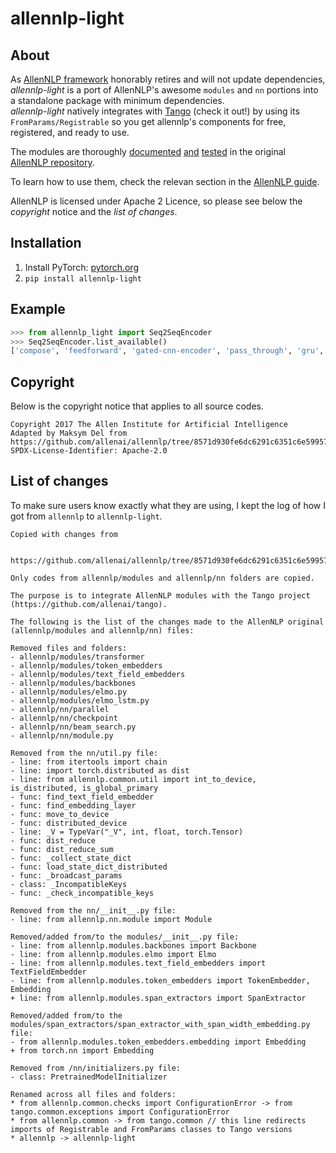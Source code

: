 # allennlp-light

## About 

As [AllenNLP framework](https://github.com/allenai/allennlp) honorably retires and will not update dependencies, *allennlp-light* is a port of AllenNLP's awesome `modules` and `nn` portions into a standalone package with minimum dependencies.\
*allennlp-light* natively integrates with [Tango](https://github.com/allenai/tango) (check it out!) by using its `FromParams/Registrable` so you get allennlp's components for free, registered, and ready to use.

The modules are thoroughly [documented](https://docs.allennlp.org/main/) [and](https://github.com/allenai/allennlp/tree/main/tests/nn) [tested](https://github.com/allenai/allennlp/tree/main/tests/modules) in the original [AllenNLP repository](https://github.com/allenai/allennlp).

To learn how to use them, check the relevan section in the [AllenNLP guide](https://guide.allennlp.org/common-architectures).

AllenNLP is licensed under Apache 2 Licence, so please see below the *copyright* notice and the *list of changes*.

## Installation

1) Install PyTorch: [pytorch.org](https://pytorch.org/)
2) `pip install allennlp-light`

## Example
    
```python
>>> from allennlp_light import Seq2SeqEncoder
>>> Seq2SeqEncoder.list_available()
['compose', 'feedforward', 'gated-cnn-encoder', 'pass_through', 'gru', 'lstm', 'rnn', 'augmented_lstm', 'alternating_lstm', 'stacked_bidirectional_lstm', 'pytorch_transformer']
```

## Copyright

Below is the copyright notice that applies to all source codes.

```
Copyright 2017 The Allen Institute for Artificial Intelligence
Adapted by Maksym Del from https://github.com/allenai/allennlp/tree/8571d930fe6dc6291c6351c6e599576b007cf22f
SPDX-License-Identifier: Apache-2.0
```

## List of changes

To make sure users know exactly what they are using, I kept the log of how I got from `allennlp` to `allennlp-light`.

```
Copied with changes from 
   
    https://github.com/allenai/allennlp/tree/8571d930fe6dc6291c6351c6e599576b007cf22f

Only codes from allennlp/modules and allennlp/nn folders are copied.

The purpose is to integrate AllenNLP modules with the Tango project (https://github.com/allenai/tango).

The following is the list of the changes made to the AllenNLP original (allennlp/modules and allennlp/nn) files:

Removed files and folders:
- allennlp/modules/transformer
- allennlp/modules/token_embedders
- allennlp/modules/text_field_embedders
- allennlp/modules/backbones
- allennlp/modules/elmo.py
- allennlp/modules/elmo_lstm.py
- allennlp/nn/parallel
- allennlp/nn/checkpoint
- allennlp/nn/beam_search.py
- allennlp/nn/module.py

Removed from the nn/util.py file:
- line: from itertools import chain
- line: import torch.distributed as dist
- line: from allennlp.common.util import int_to_device, is_distributed, is_global_primary
- func: find_text_field_embedder
- func: find_embedding_layer
- func: move_to_device
- func: distributed_device
- line: _V = TypeVar("_V", int, float, torch.Tensor)
- func: dist_reduce
- func: dist_reduce_sum
- func: _collect_state_dict
- func: load_state_dict_distributed
- func: _broadcast_params
- class: _IncompatibleKeys
- func: _check_incompatible_keys 

Removed from the nn/__init__.py file:
- line: from allennlp.nn.module import Module

Removed/added from/to the modules/__init__.py file:
- line: from allennlp.modules.backbones import Backbone
- line: from allennlp.modules.elmo import Elmo
- line: from allennlp.modules.text_field_embedders import TextFieldEmbedder
- line: from allennlp.modules.token_embedders import TokenEmbedder, Embedding
+ line: from allennlp.modules.span_extractors import SpanExtractor

Removed/added from/to the modules/span_extractors/span_extractor_with_span_width_embedding.py file:
- from allennlp.modules.token_embedders.embedding import Embedding
+ from torch.nn import Embedding

Removed from /nn/initializers.py file:
- class: PretrainedModelInitializer

Renamed across all files and folders:
* from allennlp.common.checks import ConfigurationError -> from tango.common.exceptions import ConfigurationError 
* from allennlp.common -> from tango.common // this line redirects imports of Registrable and FromParams classes to Tango versions
* allennlp -> allennlp-light
```
